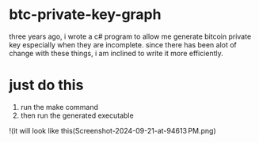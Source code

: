 # btc-private-key-graph

three years ago, i wrote a c# program to allow me generate bitcoin private key especially when they are incomplete. since there has been alot of change with these things, i am inclined to write it more efficiently.



# just do this
1. run the make command
2. then run the generated executable

!(it will look like this(Screenshot-2024-09-21-at-94613 PM.png)